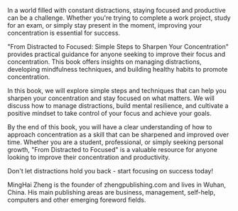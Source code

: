 
In a world filled with constant distractions, staying focused and productive can be a challenge. Whether you're trying to complete a work project, study for an exam, or simply stay present in the moment, improving your concentration is essential for success.

"From Distracted to Focused: Simple Steps to Sharpen Your Concentration" provides practical guidance for anyone seeking to improve their focus and concentration. This book offers insights on managing distractions, developing mindfulness techniques, and building healthy habits to promote concentration.

In this book, we will explore simple steps and techniques that can help you sharpen your concentration and stay focused on what matters. We will discuss how to manage distractions, build mental resilience, and cultivate a positive mindset to take control of your focus and achieve your goals.

By the end of this book, you will have a clear understanding of how to approach concentration as a skill that can be sharpened and improved over time. Whether you are a student, professional, or simply seeking personal growth, "From Distracted to Focused" is a valuable resource for anyone looking to improve their concentration and productivity.

Don't let distractions hold you back - start focusing on success today!

MingHai Zheng is the founder of zhengpublishing.com and lives in Wuhan, China. His main publishing areas are business, management, self-help, computers and other emerging foreword fields.
